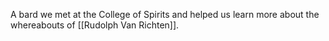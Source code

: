 A bard we met at the College of Spirits and helped us learn more about the whereabouts of [[Rudolph Van Richten]].